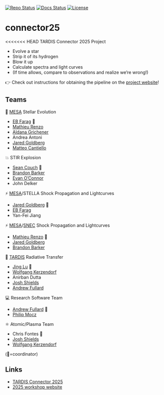 [![Repo Status][status-badge]][status-link]
[![Docs Status][docs-badge]][docs-link]
[![License][license-badge]][license-link]

[status-link]:         https://www.repostatus.org/#active
[status-badge]:        https://www.repostatus.org/badges/latest/active.svg
[docs-link]:           https://tardis-sn.github.io/connector25
[docs-badge]:          https://github.com/tardis-sn/connector25/actions/workflows/mkdocs.yaml/badge.svg
[license-link]:        https://opensource.org/license/apache-2-0
[license-badge]:       https://img.shields.io/github/license/tardis-sn/connector25

# connector25
<<<<<<< HEAD
TARDIS Connector 2025 Project

* Evolve a star
* Strip it of its hydrogen
* Blow it up
* Calculate spectra and light curves
* (If time allows, compare to observations and realize we’re wrong!)

👉 Check out instructions for obtaining the pipeline on the [project website](https://tardis-sn.github.io/connector25/)!


## Teams

🌟 [MESA](https://github.com/MESAHub/mesa) Stellar Evolution
* [EB Farag](https://github.com/Debraheem) 📌
* [Mathieu Renzo](https://github.com/mathren)
* [Aldana Grichener](https://github.com/AldanaGrichener)
* Andrea Antoni
* [Jared Goldberg](https://github.com/aurimontem)
* [Matteo Cantiello](https://github.com/matteocantiello)

💥 STIR Explosion
* [Sean Couch](https://github.com/smcouch) 📌
* [Brandon Barker](https://github.com/astrobarker)
* [Evan O’Connor](https://github.com/evanoconnor)
* John Delker

⚡ [MESA](https://github.com/MESAHub/mesa)/STELLA Shock Propagation and Lightcurves
* [Jared Goldberg](https://github.com/aurimontem) 📌
* [EB Farag](https://github.com/Debraheem)
* Yan-Fei Jiang

⚡ [MESA](https://github.com/MESAHub/mesa)/[SNEC](https://stellarcollapse.org/index.php/SNEC.html) Shock Propagation and Lightcurves
* [Mathieu Renzo](https://github.com/mathren) 📌
* [Jared Goldberg](https://github.com/aurimontem)
* [Brandon Barker](https://github.com/astrobarker)


🌈 [TARDIS](https://github.com/tardis-sn/tardis) Radiative Transfer
* [Jing Lu](https://github.com/DeerWhale) 📌
* [Wolfgang Kerzendorf](https://github.com/wkerzendorf)
* Anirban Dutta
* [Josh Shields](https://jvshields.github.io/)
* [Andrew Fullard](https://github.com/andrewfullard)

💻 Research Software Team
* [Andrew Fullard](https://github.com/andrewfullard) 📌
* [Philip Mocz](https://github.com/pmocz)

⚛️ Atomic/Plasma Team
* Chris Fontes 📌
* [Josh Shields](https://jvshields.github.io/)
* [Wolfgang Kerzendorf](https://github.com/wkerzendorf)

(📌=coordinator)


## Links

* [TARDIS Connector 2025](https://tardis-sn.github.io/connector25/)
* [2025 workshop website](https://tardis-sn.github.io/tardis-connector/2025)

